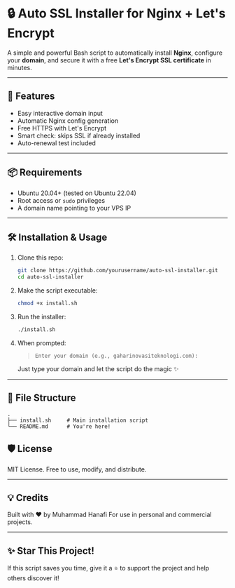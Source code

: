 # 🔒 Auto SSL Installer for Nginx + Let's Encrypt

A simple and powerful Bash script to automatically install **Nginx**, configure your **domain**, and secure it with a free **Let's Encrypt SSL certificate** in minutes.

---

## 🚀 Features

- Easy interactive domain input
- Automatic Nginx config generation
- Free HTTPS with Let's Encrypt
- Smart check: skips SSL if already installed
- Auto-renewal test included

---

## 📦 Requirements

- Ubuntu 20.04+ (tested on Ubuntu 22.04)
- Root access or `sudo` privileges
- A domain name pointing to your VPS IP

---

## 🛠️ Installation & Usage

1. Clone this repo:
   ```bash
   git clone https://github.com/yourusername/auto-ssl-installer.git
   cd auto-ssl-installer
   ```

2. Make the script executable:
   ```bash
   chmod +x install.sh
   ```

3. Run the installer:
   ```bash
   ./install.sh
   ```

4. When prompted:
   > `Enter your domain (e.g., gaharinovasiteknologi.com):`

   Just type your domain and let the script do the magic ✨

---

## 📁 File Structure

```
.
├── install.sh     # Main installation script
└── README.md      # You're here!
```

## 🛡️ License

MIT License. Free to use, modify, and distribute.

---

## 💡 Credits

Built with ❤️ by Muhammad Hanafi
For use in personal and commercial projects.

---

## ✨ Star This Project!

If this script saves you time, give it a ⭐️ to support the project and help others discover it!

